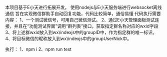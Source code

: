 本项目基于E小天进行拓展开发。
使用nodejs与E小天服务端进行websocket离线通信
旨在实现微信群助手自动回复功能，代码比较简单，通俗易懂
代码执行需要内容：
1、一个测试微信号，可用自己微信测试。
2、通过E小天管理面板测试连接，并且在“功能测试界面”调用“群列表”接口，获取指定群名称对应的wxid字段
3、将上述群wxid放入到wx\indexjs中的groupID中，作为指定群的唯一标识。
4、将目标微信的昵称放入到wx\indexjs中的groupUserNick中。

执行：
1、npm i
2、npm run test
